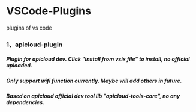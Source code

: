 # VSCode-Plugins
plugins of vs code

### 1、apicloud-plugin
#####     Plugin for apicloud dev. Click "install from vsix file" to install, no official uploaded.
#####     Only support wifi function currently. Maybe will add others in future.
#####     Based on apicloud official dev tool lib "apicloud-tools-core", no any dependencies.